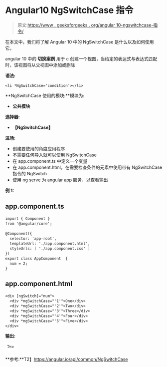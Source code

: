 # Angular10 NgSwitchCase 指令

> 原文:[https://www . geeksforgeeks . org/angular 10-ngswitchcase-指令/](https://www.geeksforgeeks.org/angular10-ngswitchcase-directive/)

在本文中，我们将了解 Angular 10 中的 NgSwitchCase 是什么以及如何使用它。

angular 10 中的 **切换案例** 用于 c 创建一个视图，当给定的表达式与表达式匹配时，该视图将从父视图中添加或删除

**语法:**

```
<li *NgSwitchCase='condition'></li>
```

**NgSwitchCase 使用的模块:**模块为:

*   **公共模块**

**选择器:**

*   **【NgSwitchCase】**

**进场:**

*   创建要使用的角度应用程序
*   不需要任何导入就可以使用 NgSwitchCase
*   在 app.component.ts 中定义一个变量
*   在 app.component.html，在需要检查条件的元素中使用带有 NgSwitchCase 指令的 NgSwitch
*   使用 ng serve 为 angular app 服务，以查看输出

**例 1:**

## app.component.ts

```
import { Component } 
from '@angular/core';

@Component({
  selector: 'app-root',
  templateUrl: './app.component.html',
  styleUrls: [ './app.component.css' ]
})
export class AppComponent  {
  num = 2;
}
```

## app.component.html

```
<div [ngSwitch]="num">
  <div *ngSwitchCase="'1'">One</div>
  <div *ngSwitchCase="'2'">Two</div>
  <div *ngSwitchCase="'3'">Three</div>
  <div *ngSwitchCase="'4'">Four</div>
  <div *ngSwitchCase="'5'">Five</div>
</div>
```

**输出:**

![](img/146db0aeca1e390c9f38b8c589b21516.png)

**参考:**T2】https://angular.io/api/common/NgSwitchCase